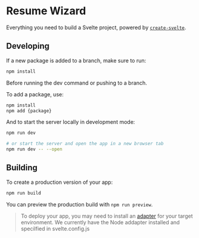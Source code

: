 # Resume Wizard

Everything you need to build a Svelte project, powered by [`create-svelte`](https://github.com/sveltejs/kit/tree/master/packages/create-svelte).

## Developing

If a new package is added to a branch, make sure to run:

```bash
npm install
```

Before running the dev command or pushing to a branch.

To add a package, use:

```bash
npm install
npm add {package}
```

And to start the server locally in development mode:

```bash
npm run dev

# or start the server and open the app in a new browser tab
npm run dev -- --open
```

## Building

To create a production version of your app:

```bash
npm run build
```

You can preview the production build with `npm run preview`.

> To deploy your app, you may need to install an [adapter](https://kit.svelte.dev/docs/adapters) for your target environment.
> We currently have the Node addapter installed and specilfied in svelte.config.js
